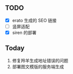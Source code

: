 ## TODO

- [x] erato 生成的 SEO 链接
- [ ] 竖屏适配
- [x] siren 的部署

## Today

1. 修复羚羊生成地址错误的问题
2. 部署图文模版的服务端生成
